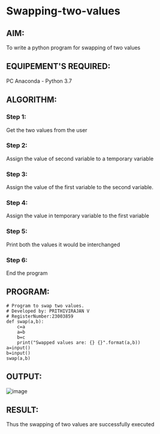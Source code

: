 # Swapping-two-values
## AIM:
To write a python program for swapping of two values
## EQUIPEMENT'S REQUIRED: 
PC
Anaconda - Python 3.7
## ALGORITHM: 
### Step 1:
Get the two values from the user
### Step 2: 
Assign the value of second variable to a temporary variable 
### Step 3: 
Assign the value of the first variable to the second variable.
### Step 4:  
Assign the value in temporary variable to the first variable
### Step 5: 
Print both the values it would be interchanged
### Step 6: 
End the program
## PROGRAM:
```
# Program to swap two values.
# Developed by: PRITHIVIRAJAN V 
# RegisterNumber:23003859
def swap(a,b):
    c=a
    a=b
    b=c
    print("Swapped values are: {} {}".format(a,b))
a=input()
b=input()
swap(a,b)
```
## OUTPUT:
![image](https://github.com/Prithivirajan2911/Swapping-two-values/assets/147020085/1d4709a9-5510-447e-8e69-f00d31dff306)


## RESULT:
Thus the swapping of two values are successfully executed



